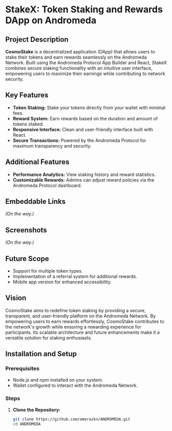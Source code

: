 # StakeX: Token Staking and Rewards DApp on Andromeda  

## Project Description  
**CosmoStake** is a decentralized application (DApp) that allows users to stake their tokens and earn rewards seamlessly on the Andromeda Network. Built using the Andromeda Protocol App Builder and React, StakeX combines secure staking functionality with an intuitive user interface, empowering users to maximize their earnings while contributing to network security.  

## Key Features  
- **Token Staking:** Stake your tokens directly from your wallet with minimal fees.  
- **Reward System:** Earn rewards based on the duration and amount of tokens staked.  
- **Responsive Interface:** Clean and user-friendly interface built with React.  
- **Secure Transactions:** Powered by the Andromeda Protocol for maximum transparency and security.  

## Additional Features  
- **Performance Analytics:** View staking history and reward statistics.  
- **Customizable Rewards:** Admins can adjust reward policies via the Andromeda Protocol dashboard.  

## Embeddable Links  
*(On the way.)*  

## Screenshots  
*(On the way.)*  

## Future Scope  
- Support for multiple token types.  
- Implementation of a referral system for additional rewards.  
- Mobile app version for enhanced accessibility.  

## Vision  
CosmoStake aims to redefine token staking by providing a secure, transparent, and user-friendly platform on the Andromeda Network. By empowering users to earn rewards effortlessly, CosmoStake contributes to the network's growth while ensuring a rewarding experience for participants. Its scalable architecture and future enhancements make it a versatile solution for staking enthusiasts.  

## Installation and Setup  

### Prerequisites  
- Node.js and npm installed on your system.  
- Wallet configured to interact with the Andromeda Network.  

### Steps  
1. **Clone the Repository:**  
   ```bash  
   git clone https://github.com/omeraskn/ANDROMEDA.git  
   cd ANDROMEDA  
